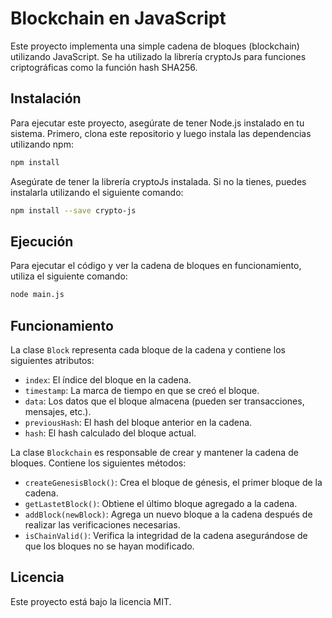 # Blockchain en JavaScript

Este proyecto implementa una simple cadena de bloques (blockchain) utilizando JavaScript. Se ha utilizado la librería cryptoJs para funciones criptográficas como la función hash SHA256.


## Instalación

Para ejecutar este proyecto, asegúrate de tener Node.js instalado en tu sistema. Primero, clona este repositorio y luego instala las dependencias utilizando npm:

```bash
npm install
```

Asegúrate de tener la librería cryptoJs instalada. Si no la tienes, puedes instalarla utilizando el siguiente comando:

```bash
npm install --save crypto-js
```

## Ejecución
Para ejecutar el código y ver la cadena de bloques en funcionamiento, utiliza el siguiente comando:

```bash 
node main.js
```

## Funcionamiento

La clase `Block` representa cada bloque de la cadena y contiene los siguientes atributos:

- `index`: El índice del bloque en la cadena.
- `timestamp`: La marca de tiempo en que se creó el bloque.
- `data`: Los datos que el bloque almacena (pueden ser transacciones, mensajes, etc.).
- `previousHash`: El hash del bloque anterior en la cadena.
- `hash`: El hash calculado del bloque actual.

La clase `Blockchain` es responsable de crear y mantener la cadena de bloques. Contiene los siguientes métodos:

- `createGenesisBlock()`: Crea el bloque de génesis, el primer bloque de la cadena.
- `getLastetBlock()`: Obtiene el último bloque agregado a la cadena.
- `addBlock(newBlock)`: Agrega un nuevo bloque a la cadena después de realizar las verificaciones necesarias.
- `isChainValid()`: Verifica la integridad de la cadena asegurándose de que los bloques no se hayan modificado.

## Licencia
Este proyecto está bajo la licencia MIT.
